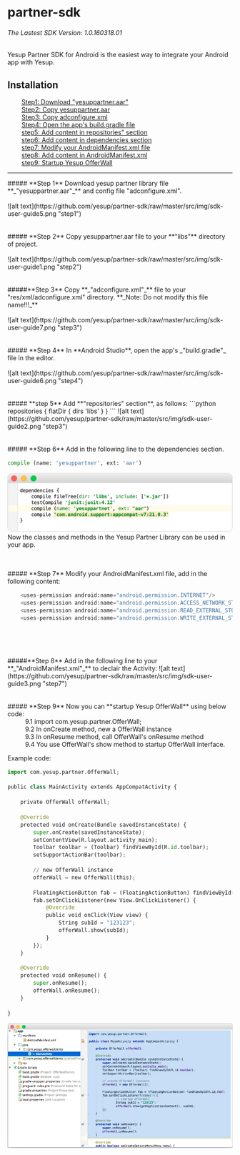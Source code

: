 # partner-sdk
###### The Lastest SDK Version: 1.0.160318.01
Yesup Partner SDK for Android is the easiest way to integrate your Android app with Yesup.
## Installation
&nbsp;&nbsp;&nbsp;&nbsp;&nbsp;&nbsp;&nbsp;&nbsp;[Step1: Download "yesuppartner.aar"](#step1)<br/>
&nbsp;&nbsp;&nbsp;&nbsp;&nbsp;&nbsp;&nbsp;&nbsp;[Step2: Copy yesuppartner.aar](#step2)<br/>
&nbsp;&nbsp;&nbsp;&nbsp;&nbsp;&nbsp;&nbsp;&nbsp;[Step3: Copy adconfigure.xml](#step3)<br/>
&nbsp;&nbsp;&nbsp;&nbsp;&nbsp;&nbsp;&nbsp;&nbsp;[Step4: Open the app's build.gradle file](#step4)<br/>
&nbsp;&nbsp;&nbsp;&nbsp;&nbsp;&nbsp;&nbsp;&nbsp;[step5: Add content in repositories" section](#step5)<br/>
&nbsp;&nbsp;&nbsp;&nbsp;&nbsp;&nbsp;&nbsp;&nbsp;[step6: Add content in dependencies section](#step6)<br/>
&nbsp;&nbsp;&nbsp;&nbsp;&nbsp;&nbsp;&nbsp;&nbsp;[step7: Modify your AndroidManifest.xml file](#step7)<br/>
&nbsp;&nbsp;&nbsp;&nbsp;&nbsp;&nbsp;&nbsp;&nbsp;[step8: Add content in AndroidManifest.xml](#step8)<br/>
&nbsp;&nbsp;&nbsp;&nbsp;&nbsp;&nbsp;&nbsp;&nbsp;[step9: Startup Yesup OfferWall](#step9)<br/>
<hr/>

<div id="step1"></div>
##### **Step 1** Download yesup partner library file **_"yesuppartner.aar"_** and config file "adconfigure.xml".<br/><br/>
![alt text](https://github.com/yesup/partner-sdk/raw/master/src/img/sdk-user-guide5.png "step1")<br/><br/><br/>

<div id="step2"></div>
##### **Step 2** Copy yesuppartner.aar file to your **"libs"** directory of project.<br/><br/>
![alt text](https://github.com/yesup/partner-sdk/raw/master/src/img/sdk-user-guide1.png "step2")<br/><br/><br/>

<div id="step3"></div>
#####**Step 3** Copy **_"adconfigure.xml"_** file to your "res/xml/adconfigure.xml" directory.
**_Note: Do not modify this file name!!!_**<br/><br/>
![alt text](https://github.com/yesup/partner-sdk/raw/master/src/img/sdk-user-guide7.png "step3")<br/><br/><br/>

<div id="step4"></div>
##### **Step 4** In **Android Studio**, open the app's _"build.gradle"_ file in the editor.<br/><br/>
![alt text](https://github.com/yesup/partner-sdk/raw/master/src/img/sdk-user-guide6.png "step4")<br/><br/><br/>

<div id="step5"></div>
##### **step 5** Add **"repositories" section**, as follows:
```python
repositories {
    flatDir {
        dirs 'libs'
    }
}
```
![alt text](https://github.com/yesup/partner-sdk/raw/master/src/img/sdk-user-guide2.png "step3")<br/><br/><br/>
<div id="step6"></div>
##### **Step 6** Add in the following line to the dependencies section.

```python
compile (name: 'yesuppartner', ext: 'aar')
```
![alt text](https://github.com/yesup/partner-sdk/raw/master/src/img/sdk-user-guide8.png "step6")<br/>
Now the classes and methods in the Yesup Partner Library can be used in your app.<br/><br/><br/>

<div id="step7"></div>
##### **Step 7** Modify your AndroidManifest.xml file, add in the following content:

```python
    <uses-permission android:name="android.permission.INTERNET"/>
    <uses-permission android:name="android.permission.ACCESS_NETWORK_STATE"/>
    <uses-permission android:name="android.permission.READ_EXTERNAL_STORAGE"/>
    <uses-permission android:name="android.permission.WRITE_EXTERNAL_STORAGE"/>
```
<br/><br/><br/>

<div id="step8"></div>
#####**Step 8** Add in the following line to your **_"AndroidManifest.xml"_** to declair the Activity:

<activity android:name="com.yesup.partner.OfferWallActivity" android:label="OfferWall" />
![alt text](https://github.com/yesup/partner-sdk/raw/master/src/img/sdk-user-guide3.png "step7")<br/><br/><br/>

<div id="step9"></div>
##### **Step 9** Now you can **startup Yesup OfferWall** using below code:<br/>
&nbsp;&nbsp;&nbsp;&nbsp;&nbsp;&nbsp;&nbsp;&nbsp;&nbsp;&nbsp;9.1 import com.yesup.partner.OfferWall;<br/>
&nbsp;&nbsp;&nbsp;&nbsp;&nbsp;&nbsp;&nbsp;&nbsp;&nbsp;&nbsp;9.2 In onCreate method, new a OfferWall instance<br/>
&nbsp;&nbsp;&nbsp;&nbsp;&nbsp;&nbsp;&nbsp;&nbsp;&nbsp;&nbsp;9.3 In onResume method, call OfferWall's onResume method<br/>
&nbsp;&nbsp;&nbsp;&nbsp;&nbsp;&nbsp;&nbsp;&nbsp;&nbsp;&nbsp;9.4 You use OfferWall's show method to startup OfferWall interface.<br/>

Example code:
```python
import com.yesup.partner.OfferWall;

public class MainActivity extends AppCompatActivity {

    private OfferWall offerWall;

    @Override
    protected void onCreate(Bundle savedInstanceState) {
        super.onCreate(savedInstanceState);
        setContentView(R.layout.activity_main);
        Toolbar toolbar = (Toolbar) findViewById(R.id.toolbar);
        setSupportActionBar(toolbar);

        // new OfferWall instance
        offerWall = new OfferWall(this);

        FloatingActionButton fab = (FloatingActionButton) findViewById(R.id.fab);
        fab.setOnClickListener(new View.OnClickListener() {
            @Override
            public void onClick(View view) {
                String subId = "123123";
                offerWall.show(subId);
            }
        });
    }

    @Override
    protected void onResume() {
        super.onResume();
        offerWall.onResume();
    }

}

```
![alt text](https://github.com/yesup/partner-sdk/raw/master/src/img/sdk-user-guide4.png "step9")<br/><br/><br/>
